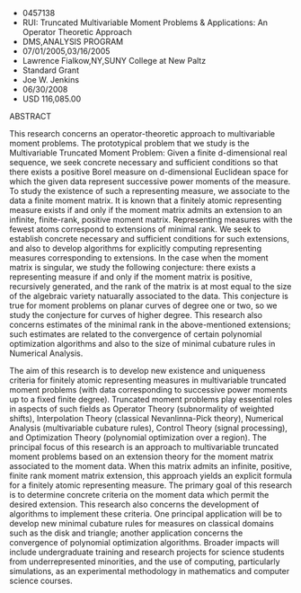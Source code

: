 
* 0457138
* RUI: Truncated Multivariable Moment Problems & Applications: An Operator Theoretic Approach
* DMS,ANALYSIS PROGRAM
* 07/01/2005,03/16/2005
* Lawrence Fialkow,NY,SUNY College at New Paltz
* Standard Grant
* Joe W. Jenkins
* 06/30/2008
* USD 116,085.00

ABSTRACT

This research concerns an operator-theoretic approach to multivariable moment
problems. The prototypical problem that we study is the Multivariable Truncated
Moment Problem: Given a finite d-dimensional real sequence, we seek concrete
necessary and sufficient conditions so that there exists a positive Borel
measure on d-dimensional Euclidean space for which the given data represent
successive power moments of the measure. To study the existence of such a
representing measure, we associate to the data a finite moment matrix. It is
known that a finitely atomic representing measure exists if and only if the
moment matrix admits an extension to an infinite, finite-rank, positive moment
matrix. Representing measures with the fewest atoms correspond to extensions of
minimal rank. We seek to establish concrete necessary and sufficient conditions
for such extensions, and also to develop algorithms for explicitly computing
representing measures corresponding to extensions. In the case when the moment
matrix is singular, we study the following conjecture: there exists a
representing measure if and only if the moment matrix is positive, recursively
generated, and the rank of the matrix is at most equal to the size of the
algebraic variety natuarally associated to the data. This conjecture is true for
moment problems on planar curves of degree one or two, so we study the
conjecture for curves of higher degree. This research also concerns estimates of
the minimal rank in the above-mentioned extensions; such estimates are related
to the convergence of certain polynomial optimization algorithms and also to the
size of minimal cubature rules in Numerical Analysis.

The aim of this research is to develop new existence and uniqueness criteria
for finitely atomic representing measures in multivariable truncated moment
problems (with data corresponding to successive power moments up to a fixed
finite degree). Truncated moment problems play essential roles in aspects of
such fields as Operator Theory (subnormality of weighted shifts), Interpolation
Theory (classical Nevanlinna-Pick theory), Numerical Analysis (multivariable
cubature rules), Control Theory (signal processing), and Optimization Theory
(polynomial optimization over a region). The principal focus of this research is
an approach to multivariable truncated moment problems based on an extension
theory for the moment matrix associated to the moment data. When this matrix
admits an infinite, positive, finite rank moment matrix extension, this approach
yields an explicit formula for a finitely atomic representing measure. The
primary goal of this research is to determine concrete criteria on the moment
data which permit the desired extension. This research also concerns the
development of algorithms to implement these criteria. One principal application
will be to develop new minimal cubature rules for measures on classical domains
such as the disk and triangle; another application concerns the convergence of
polynomial optimization algorithms. Broader impacts will include undergraduate
training and research projects for science students from underrepresented
minorities, and the use of computing, particularly simulations, as an
experimental methodology in mathematics and computer science courses.


